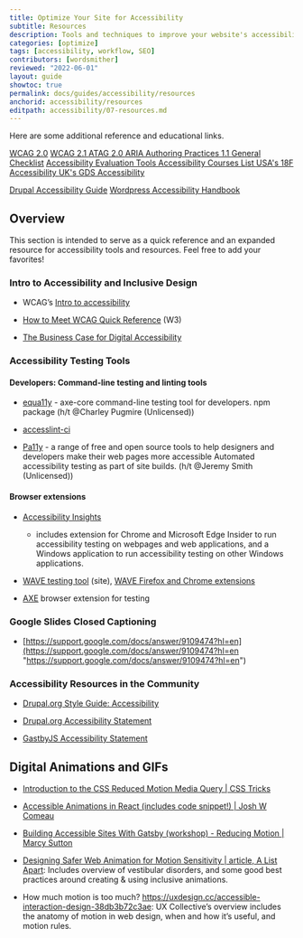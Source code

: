```yaml
---
title: Optimize Your Site for Accessibility
subtitle: Resources
description: Tools and techniques to improve your website's accessibility
categories: [optimize]
tags: [accessibility, workflow, SEO]
contributors: [wordsmither]
reviewed: "2022-06-01"
layout: guide
showtoc: true
permalink: docs/guides/accessibility/resources
anchorid: accessibility/resources
editpath: accessibility/07-resources.md
---
```


Here are some additional reference and educational links.


[WCAG 2.0](https://www.w3.org/TR/WCAG20)
[WCAG 2.1 ](https://www.w3.org/TR/WCAG21)
[ATAG 2.0 ](https://www.w3.org/TR/ATAG20)
[ARIA Authoring Practices 1.1 ](https://www.w3.org/TR/wai-aria-practices-1.1)
[General Checklist](https://a11yproject.com/checklist.html)
[Accessibility Evaluation Tools ](https://webaim.org/articles/tools)
[Accessibility Courses List ](https://github.com/mgifford/a11y-courses)
[USA's 18F Accessibility ](https://accessibility.18f.gov)
[UK's GDS Accessibility ](https://accessibility.blog.gov.uk/)

[Drupal Accessibility Guide](https://www.drupal.org/docs/accessibility)
[Wordpress Accessibility Handbook](https://make.wordpress.org/accessibility/handbook/)


Overview
--------

This section is intended to serve as a quick reference and an expanded resource for accessibility tools and resources. Feel free to add your favorites!

### Intro to Accessibility and Inclusive Design

- WCAG’s [Intro to accessibility](https://www.w3.org/WAI/fundamentals/accessibility-intro/ "https://www.w3.org/WAI/fundamentals/accessibility-intro/")
    
- [How to Meet WCAG Quick Reference](https://www.w3.org/WAI/WCAG21/quickref/ "https://www.w3.org/WAI/WCAG21/quickref/") (W3)
    
- [The Business Case for Digital Accessibility](https://www.w3.org/WAI/business-case/ "https://www.w3.org/WAI/business-case/")
    

### Accessibility Testing Tools

#### Developers: Command-line testing and linting tools

- [equa11y]( http://www.equa11y.com/equa11ycli " http://www.equa11y.com/equa11ycli") - axe-core command-line testing tool for developers. npm package (h/t @Charley Pugmire (Unlicensed))
    

- [accesslint-ci](https://thoughtbot.com/blog/introducing-accesslint-web-accessibility-testing-in-ci "https://thoughtbot.com/blog/introducing-accesslint-web-accessibility-testing-in-ci")
    

- [Pa11y](https://pa11y.org/ "https://pa11y.org/") - a range of free and open source tools to help designers and developers make their web pages more accessible Automated accessibility testing as part of site builds. (h/t @Jeremy Smith (Unlicensed))
    

#### Browser extensions

- [Accessibility Insights](https://accessibilityinsights.io/ "https://accessibilityinsights.io/")
    
    - includes extension for Chrome and Microsoft Edge Insider to run accessibility testing on webpages and web applications, and a Windows application to run accessibility testing on other Windows applications.
        
- [WAVE testing tool](https://wave.webaim.org/ "https://wave.webaim.org/") (site), [WAVE Firefox and Chrome extensions](https://wave.webaim.org/extension "https://wave.webaim.org/extension")
    
- [AXE](https://www.deque.com/axe/ "https://www.deque.com/axe/") browser extension for testing
    

### Google Slides Closed Captioning

- [https://support.google.com/docs/answer/9109474?hl=en](https://support.google.com/docs/answer/9109474?hl=en "https://support.google.com/docs/answer/9109474?hl=en")
    

### Accessibility Resources in the Community

- [Drupal.org Style Guide: Accessibility](https://www.drupal.org/drupalorg/style-guide/accessibility "https://www.drupal.org/drupalorg/style-guide/accessibility")
    
- [Drupal.org Accessibility Statement](https://www.drupal.org/about/features/accessibility "https://www.drupal.org/about/features/accessibility")
    
- [GastbyJS Accessibility Statement](https://www.gatsbyjs.org/accessibility-statement/ "https://www.gatsbyjs.org/accessibility-statement/")

## Digital Animations and GIFs

- [Introduction to the CSS Reduced Motion Media Query | CSS Tricks]([https://](https://css-tricks.com/introduction-reduced-motion-media-query/))

- [Accessible Animations in React (includes code snippet!) | Josh W Comeau]([https://](https://www.joshwcomeau.com/react/prefers-reduced-motion/))

- [Building Accessible Sites With Gatsby (workshop) - Reducing Motion | Marcy Sutton]([https://](https://marcysutton.github.io/gatsby-a11y-workshop/animation/))

- [Designing Safer Web Animation for Motion Sensitivity | article, A List Apart]([https://](https://alistapart.com/article/designing-safer-web-animation-for-motion-sensitivity/)): Includes overview of vestibular disorders, and some good best practices around creating & using inclusive animations.

- How much motion is too much? https://uxdesign.cc/accessible-interaction-design-38db3b72c3ae: UX Collective’s overview includes the anatomy of motion in web design, when and how it’s useful, and motion rules.

